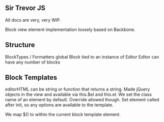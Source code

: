 ## Sir Trevor JS

All docs are very, very WIP.

Block view element implementation loosely based on Backbone. 

## Structure

BlockTypes / Formatters global
Block tied to an instance of Editor
Editor can have any number of blocks

## Block Templates

editorHTML can be string or function that returns a string. Made jQuery objects in the view and available via this.$el and this.el. 
We set the class name of an element by default. Override allowed though. Set element called after init, so any options are available to the template.

We map $() to within the current block template element.

